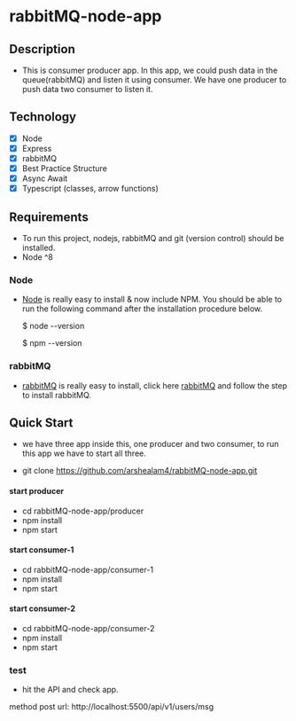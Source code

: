 # rabbitMQ-node-app

## Description

* This is consumer producer app. In this app, we could push data in the queue(rabbitMQ) and listen it using consumer. We have one producer to push data two consumer to listen it.

## Technology

- [x] Node
- [x] Express
- [x] rabbitMQ
- [x] Best Practice Structure
- [x] Async Await
- [x] Typescript (classes, arrow functions)

## Requirements

* To run this project, nodejs, rabbitMQ and git (version control) should be installed.
* Node ^8

### Node

* [Node](http://nodejs.org/) is really easy to install & now include NPM. You should be able to run the following command after the installation procedure below.

  $ node --version
  
  $ npm --version

### rabbitMQ

* [rabbitMQ](https://www.rabbitmq.com/download.html) is really easy to install, click here [rabbitMQ](https://www.rabbitmq.com/download.html) and follow the step to install rabbitMQ.

## Quick Start

* we have three app inside this, one producer and two consumer, to run this app we have to start all three.

* git clone https://github.com/arshealam4/rabbitMQ-node-app.git

#### start producer

* cd rabbitMQ-node-app/producer
* npm install
* npm start

#### start consumer-1

* cd rabbitMQ-node-app/consumer-1
* npm install
* npm start

#### start consumer-2

* cd rabbitMQ-node-app/consumer-2
* npm install
* npm start


### test

* hit the API and check app.

method post 
url: http://localhost:5500/api/v1/users/msg
